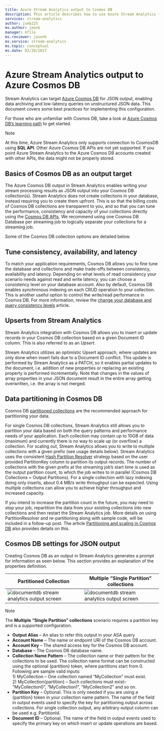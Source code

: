 ```yaml
---
title: Azure Stream Analytics output to Cosmos DB 
description: This article describes how to use Azure Stream Analytics to save output to Azure Cosmos DB for JSON output, for data archiving and low-latency queries on unstructured JSON data.
services: stream-analytics
author: jseb225
ms.author: jeanb
manager: kfile
ms.reviewer: jasonh
ms.service: stream-analytics
ms.topic: conceptual
ms.date: 03/28/2017
---
```

# Azure Stream Analytics output to Azure Cosmos DB  
Stream Analytics can target [Azure Cosmos DB](https://azure.microsoft.com/services/documentdb/) for JSON output, enabling data archiving and low-latency queries on unstructured JSON data. This document covers some best practices for implementing this configuration.

For those who are unfamiliar with Cosmos DB, take a look at [Azure Cosmos DB’s learning path](https://azure.microsoft.com/documentation/learning-paths/documentdb/) to get started. 

> [!Note]
> At this time, Azure Stream Analytics only supports connection to CosmosDB using **SQL API**.
> Other Azure Cosmos DB APIs are not yet supported. If you point Azure Stream Analytics to the Azure Cosmos DB accounts created with other APIs, the data might not be properly stored. 

## Basics of Cosmos DB as an output target
The Azure Cosmos DB output in Stream Analytics enables writing your stream processing results as JSON output into your Cosmos DB collection(s). Stream Analytics does not create collections in your database, instead requiring you to create them upfront. This is so that the billing costs of Cosmos DB collections are transparent to you, and so that you can tune the performance, consistency and capacity of your collections directly using the [Cosmos DB APIs](https://msdn.microsoft.com/library/azure/dn781481.aspx). We recommend using one Cosmos DB Database per streaming job to logically separate your collections for a streaming job.

Some of the Cosmos DB collection options are detailed below.

## Tune consistency, availability, and latency
To match your application requirements, Cosmos DB allows you to fine tune the database and collections and make trade-offs between consistency, availability and latency. Depending on what levels of read consistency your scenario needs against read and write latency, you can choose a consistency level on your database account. Also by default, Cosmos DB enables synchronous indexing on each CRUD operation to your collection. This is another useful option to control the write/read performance in Cosmos DB. For more information, review the [change your database and query consistency levels](../cosmos-db/consistency-levels.md) article.

## Upserts from Stream Analytics
Stream Analytics integration with Cosmos DB allows you to insert or update records in your Cosmos DB collection based on a given Document ID column. This is also referred to as an *Upsert*.

Stream Analytics utilizes an optimistic Upsert approach, where updates are only done when insert fails due to a Document ID conflict. This update is performed by Stream Analytics as a PATCH, so it enables partial updates to the document, i.e. addition of new properties or replacing an existing property is performed incrementally. Note that changes in the values of array properties in your JSON document result in the entire array getting overwritten, i.e. the array is not merged.

## Data partitioning in Cosmos DB
Cosmos DB [partitioned collections](../cosmos-db/partition-data.md) are the recommended approach for partitioning your data. 

For single Cosmos DB collections, Stream Analytics still allows you to partition your data based on both the query patterns and performance needs of your application. Each collection may contain up to 10GB of data (maximum) and currently there is no way to scale up (or overflow) a collection. For scaling out, Stream Analytics allows you to write to multiple collections with a given prefix (see usage details below). Stream Analytics uses the consistent [Hash Partition Resolver](https://msdn.microsoft.com/library/azure/microsoft.azure.documents.partitioning.hashpartitionresolver.aspx) strategy based on the user provided PartitionKey column to partition its output records. The number of collections with the given prefix at the streaming job’s start time is used as the output partition count, to which the job writes to in parallel (Cosmos DB Collections = Output Partitions). For a single collection with lazy indexing doing only inserts, about 0.4 MB/s write throughput can be expected. Using multiple collections can allow you to achieve higher throughput and increased capacity.

If you intend to increase the partition count in the future, you may need to stop your job, repartition the data from your existing collections into new collections and then restart the Stream Analytics job. More details on using PartitionResolver and re-partitioning along with sample code, will be included in a follow-up post. The article [Partitioning and scaling in Cosmos DB](../cosmos-db/sql-api-partition-data.md) also provides details on this.

## Cosmos DB settings for JSON output
Creating Cosmos DB as an output in Stream Analytics generates a prompt for information as seen below. This section provides an explanation of the properties definition.

Partitioned Collection | Multiple “Single Partition” collections
---|---
![documentdb stream analytics output screen](media/stream-analytics-documentdb-output/stream-analytics-documentdb-output-1.png) |  ![documentdb stream analytics output screen](media/stream-analytics-documentdb-output/stream-analytics-documentdb-output-2.png)


  
> [!NOTE]
> The **Multiple “Single Partition” collections** scenario requires a partition key and is a supported configuration. 

* **Output Alias** – An alias to refer this output in your ASA query  
* **Account Name** – The name or endpoint URI of the Cosmos DB account.  
* **Account Key** – The shared access key for the Cosmos DB account.  
* **Database** – The Cosmos DB database name.  
* **Collection Name Pattern** – The collection name or their pattern for the collections to be used. The collection name format can be constructed using the optional {partition} token, where partitions start from 0. Following are sample valid inputs:  
  1\) MyCollection – One collection named “MyCollection” must exist.  
  2\) MyCollection{partition} – Such collections must exist– "MyCollection0”, “MyCollection1”, “MyCollection2” and so on.  
* **Partition Key** – Optional. This is only needed if you are using a {partition} token in your collection name pattern. The name of the field in output events used to specify the key for partitioning output across collections. For single collection output, any arbitrary output column can be used e.g. PartitionId.  
* **Document ID** – Optional. The name of the field in output events used to specify the primary key on which insert or update operations are based.  
